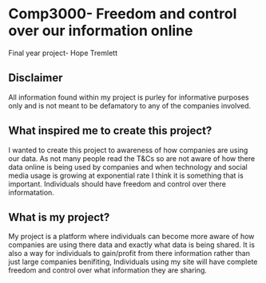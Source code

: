 # Comp3000- Freedom and control over our information online
Final year project- Hope Tremlett 
## Disclaimer 
All information found within my project is purley for informative purposes only and is not meant to be defamatory to any of the companies involved.
## What inspired me to create this project? 
I wanted to create this project to awareness of how companies are using our data.
As not many people read the T&Cs so are not aware of how there data online is being used by companies and when technology and social media usage is growing at exponential rate I think it is something that is important. Individuals should have freedom and control over there informatation.

## What is my project?
My project is a platform where individuals can become more aware of how companies are using there data and exactly what data is being shared. 
It is also a way for individuals to gain/profit from there information rather than just large companies benifiting, Individuals using my site will have complete freedom and control over what information they are sharing. 

